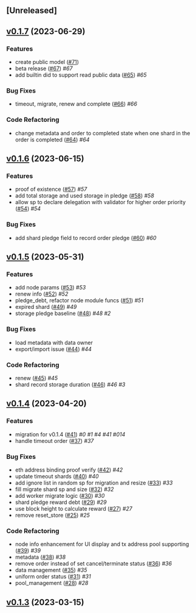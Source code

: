 <a name="unreleased"></a>
## [Unreleased]


<a name="v0.1.7"></a>
## [v0.1.7](https://github.com/SAONetwork/sao-consensus/compare/v0.1.6...v0.1.7) (2023-06-29)

### Features

* create public model ([#71](https://github.com/SAONetwork/sao-consensus/issues/71))
* beta release ([#67](https://github.com/SAONetwork/sao-consensus/issues/67))  *#67* 
* add builtin did to support read public data ([#65](https://github.com/SAONetwork/sao-consensus/issues/65))  *#65* 

### Bug Fixes

* timeout, migrate, renew and complete  ([#66](https://github.com/SAONetwork/sao-consensus/issues/66))  *#66* 

### Code Refactoring

* change metadata and order to completed state when one shard in the order is completed ([#64](https://github.com/SAONetwork/sao-consensus/issues/64))  *#64* 


<a name="v0.1.6"></a>
## [v0.1.6](https://github.com/SAONetwork/sao-consensus/compare/v0.1.5...v0.1.6) (2023-06-15)

### Features

* proof of existence ([#57](https://github.com/SAONetwork/sao-consensus/issues/57))  *#57* 
* add total storage and used storage in pledge ([#58](https://github.com/SAONetwork/sao-consensus/issues/58))  *#58* 
* allow sp to declare delegation with validator for higher order priority ([#54](https://github.com/SAONetwork/sao-consensus/issues/54))  *#54* 

### Bug Fixes

* add shard pledge field to record order pledge ([#60](https://github.com/SAONetwork/sao-consensus/issues/60))  *#60* 


<a name="v0.1.5"></a>
## [v0.1.5](https://github.com/SAONetwork/sao-consensus/compare/v0.1.4...v0.1.5) (2023-05-31)

### Features

* add node params ([#53](https://github.com/SAONetwork/sao-consensus/issues/53))  *#53* 
* renew info ([#52](https://github.com/SAONetwork/sao-consensus/issues/52))  *#52* 
* pledge_debt, refactor node module funcs ([#51](https://github.com/SAONetwork/sao-consensus/issues/51))  *#51* 
* expired shard ([#49](https://github.com/SAONetwork/sao-consensus/issues/49))  *#49* 
* storage pledge baseline ([#48](https://github.com/SAONetwork/sao-consensus/issues/48))  *#48*  *#2* 

### Bug Fixes

* load metadata with data owner 
* export/import issue ([#44](https://github.com/SAONetwork/sao-consensus/issues/44))  *#44* 

### Code Refactoring

* renew ([#45](https://github.com/SAONetwork/sao-consensus/issues/45))  *#45* 
* shard record storage duration ([#46](https://github.com/SAONetwork/sao-consensus/issues/46))  *#46*  *#3* 


<a name="v0.1.4"></a>
## [v0.1.4](https://github.com/SAONetwork/sao-consensus/compare/v0.1.3...v0.1.4) (2023-04-20)

### Features

* migration for v0.1.4 ([#41](https://github.com/SAONetwork/sao-consensus/issues/41))  *#0*  *#1*  *#4*  *#41*  *#014* 
* handle timeout order ([#37](https://github.com/SAONetwork/sao-consensus/issues/37))  *#37* 

### Bug Fixes

* eth address binding proof verify ([#42](https://github.com/SAONetwork/sao-consensus/issues/42))  *#42* 
* update timeout shards ([#40](https://github.com/SAONetwork/sao-consensus/issues/40))  *#40* 
* add ignore list in random sp for migration and resize ([#33](https://github.com/SAONetwork/sao-consensus/issues/33))  *#33* 
* fill migrate shard sp and size ([#32](https://github.com/SAONetwork/sao-consensus/issues/32))  *#32* 
* add worker migrate logic ([#30](https://github.com/SAONetwork/sao-consensus/issues/30))  *#30* 
* shard pledge reward debt ([#29](https://github.com/SAONetwork/sao-consensus/issues/29))  *#29* 
* use block height to calculate reward ([#27](https://github.com/SAONetwork/sao-consensus/issues/27))  *#27* 
* remove reset_store ([#25](https://github.com/SAONetwork/sao-consensus/issues/25))  *#25* 

### Code Refactoring

* node info enhancement for UI display and tx address pool supporting ([#39](https://github.com/SAONetwork/sao-consensus/issues/39))  *#39* 
* metadata ([#38](https://github.com/SAONetwork/sao-consensus/issues/38))  *#38* 
* remove order instead of set cancel/terminate status ([#36](https://github.com/SAONetwork/sao-consensus/issues/36))  *#36* 
* data management ([#35](https://github.com/SAONetwork/sao-consensus/issues/35))  *#35* 
* uniform order status ([#31](https://github.com/SAONetwork/sao-consensus/issues/31))  *#31* 
* pool_management ([#28](https://github.com/SAONetwork/sao-consensus/issues/28))  *#28* 


<a name="v0.1.3"></a>
## [v0.1.3](https://github.com/SAONetwork/sao-consensus/compare/v0.1.2...v0.1.3) (2023-03-15)

